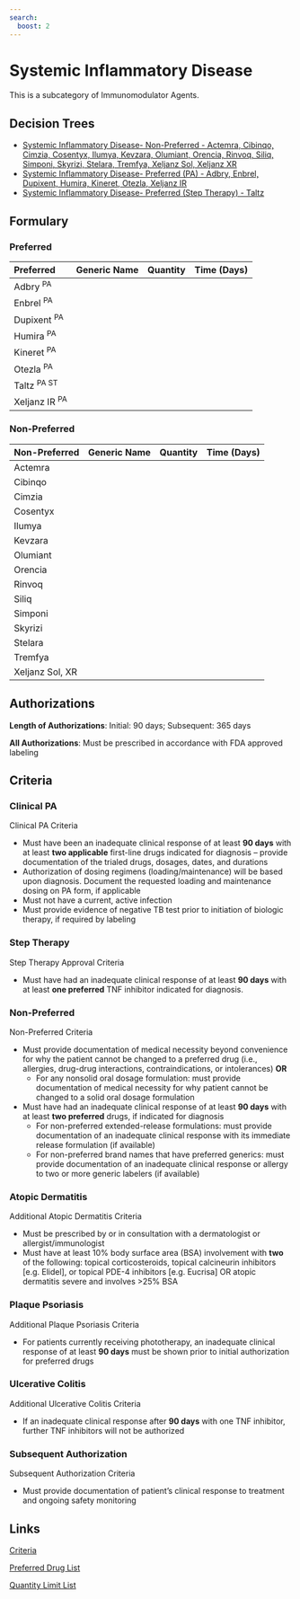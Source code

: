 ```yaml
---
search:
  boost: 2 
---
```


# Systemic Inflammatory Disease

This is a subcategory of Immunomodulator Agents.

## Decision Trees

- [Systemic Inflammatory Disease- Non-Preferred - Actemra, Cibinqo, Cimzia, Cosentyx, Ilumya, Kevzara, Olumiant, Orencia, Rinvoq, Siliq, Simponi, Skyrizi, Stelara, Tremfya, Xeljanz Sol, Xeljanz XR](https://forms.office.com.mcas.ms/pages/designpagev2.aspx?origin=OfficeDotCom&lang=en-US&route=GroupForms&subpage=design&id=nPhjxpvvj0G9PUHkbAzgaN9UYz8EqmlIs3_TYn4TbXBUOElXNVFQTk5BQ0RBWUowTjFPQklMVjFVNyQlQCN0PWcu&topview=Preview)
- [Systemic Inflammatory Disease- Preferred (PA) - Adbry, Enbrel, Dupixent, Humira, Kineret, Otezla, Xeljanz IR](https://forms.office.com.mcas.ms/pages/designpagev2.aspx?origin=OfficeDotCom&lang=en-US&route=GroupForms&subpage=design&id=nPhjxpvvj0G9PUHkbAzgaN9UYz8EqmlIs3_TYn4TbXBUOEo4SUtSTTE4M0YzTUpLWFpYS0hRQ0JWNyQlQCN0PWcu&topview=Preview)
- [Systemic Inflammatory Disease- Preferred (Step Therapy) - Taltz](https://forms.office.com.mcas.ms/pages/designpagev2.aspx?origin=OfficeDotCom&lang=en-US&route=GroupForms&subpage=design&id=nPhjxpvvj0G9PUHkbAzgaN9UYz8EqmlIs3_TYn4TbXBUMFFaNE9JWjU1MTBOS001MFc2OUw5VVBKQSQlQCN0PWcu&topview=Preview)


## Formulary

### Preferred

| Preferred                | Generic Name | Quantity | Time (Days) |
| :----------------------- | :----------- | :------: | :---------: |
| Adbry <sup>PA</sup>      |              |          |             |
| Enbrel <sup>PA</sup>     |              |          |             |
| Dupixent <sup>PA</sup>   |              |          |             |
| Humira <sup>PA</sup>     |              |          |             |
| Kineret <sup>PA</sup>    |              |          |             |
| Otezla <sup>PA</sup>     |              |          |             |
| Taltz <sup>PA ST</sup>   |              |          |             |
| Xeljanz IR <sup>PA</sup> |              |          |             |

### Non-Preferred

| Non-Preferred   | Generic Name | Quantity | Time (Days) |
| :-------------- | :----------- | :------: | :---------: |
| Actemra         |              |          |             |
| Cibinqo         |              |          |             |
| Cimzia          |              |          |             |
| Cosentyx        |              |          |             |
| Ilumya          |              |          |             |
| Kevzara         |              |          |             |
| Olumiant        |              |          |             |
| Orencia         |              |          |             |
| Rinvoq          |              |          |             |
| Siliq           |              |          |             |
| Simponi         |              |          |             |
| Skyrizi         |              |          |             |
| Stelara         |              |          |             |
| Tremfya         |              |          |             |
| Xeljanz Sol, XR |              |          |             |

## Authorizations

**Length of Authorizations**: Initial: 90 days; Subsequent: 365 days

**All Authorizations**: Must be prescribed in accordance with FDA approved labeling

## Criteria

### Clinical PA

Clinical PA Criteria

-   Must have been an inadequate clinical response of at least **90 days** with at least **two applicable** first-line drugs indicated for diagnosis – provide documentation of the trialed drugs, dosages, dates, and durations
-   Authorization of dosing regimens (loading/maintenance) will be based upon diagnosis. Document the requested loading and maintenance dosing on PA form, if applicable
-   Must not have a current, active infection
-   Must provide evidence of negative TB test prior to initiation of biologic therapy, if required by labeling

### Step Therapy

Step Therapy Approval Criteria

-   Must have had an inadequate clinical response of at least **90 days** with at least **one preferred** TNF inhibitor indicated for diagnosis.

### Non-Preferred

Non-Preferred Criteria

-   Must provide documentation of medical necessity beyond convenience for why the patient cannot be changed to a preferred drug (i.e., allergies, drug-drug interactions, contraindications, or intolerances) **OR**
    -   For any nonsolid oral dosage formulation: must provide documentation of medical necessity for why patient cannot be changed to a solid oral dosage formulation
-   Must have had an inadequate clinical response of at least **90 days** with at least **two preferred** drugs, if indicated for diagnosis
    -   For non-preferred extended-release formulations: must provide documentation of an inadequate clinical response with its immediate release formulation (if available)
    -   For non-preferred brand names that have preferred generics: must provide documentation of an inadequate clinical response or allergy to two or more generic labelers (if available)

### Atopic Dermatitis

Additional Atopic Dermatitis Criteria

-   Must be prescribed by or in consultation with a dermatologist or allergist/immunologist
-   Must have at least 10% body surface area (BSA) involvement with **two** of the following: topical corticosteroids, topical calcineurin inhibitors [e.g. Elidel], or topical PDE-4 inhibitors [e.g. Eucrisa] OR atopic dermatitis severe and involves \>25% BSA

### Plaque Psoriasis

Additional Plaque Psoriasis Criteria

-   For patients currently receiving phototherapy, an inadequate clinical response of at least **90 days** must be shown prior to initial authorization for preferred drugs

### Ulcerative Colitis

Additional Ulcerative Colitis Criteria

-   If an inadequate clinical response after **90 days** with one TNF inhibitor, further TNF inhibitors will not be authorized

### Subsequent Authorization

Subsequent Authorization Criteria

-   Must provide documentation of patient’s clinical response to treatment and ongoing safety monitoring

## Links

[Criteria](https://pharmacy.medicaid.ohio.gov/sites/default/files/20230101_UPDL%20_Criteria_APPROVED.pdf#page=73)

[Preferred Drug List](https://pharmacy.medicaid.ohio.gov/sites/default/files/20230101_UPDL_APPROVED_12.13.22.pdf#page=25)

[Quantity Limit List](https://pharmacy.medicaid.ohio.gov/sites/default/files/20230101_Ohio_Medicaid_Quantity_Document_APPROVED.pdf)
